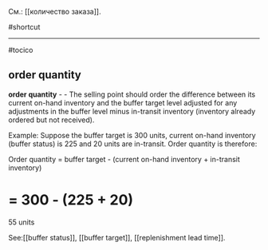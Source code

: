 См.: [[количество заказа]].

#shortcut




<hr/>

#tocico

## order quantity

<b>order quantity</b> -  - The selling point should order the difference between its current on-hand inventory and the buffer target level adjusted for any adjustments in the buffer level minus in-transit inventory (inventory already ordered but not received). 


Example:  Suppose the buffer target is 300 units, current on-hand inventory (buffer status) is 225 and 20 units are in-transit.  Order quantity is therefore: 
 
 
 
Order quantity =
buffer target - (current on-hand inventory + in-transit inventory) 








 







 =
300 - (225 + 20)
 =
55 units 
 



See:[[buffer status]], [[buffer target]], [[replenishment lead time]].
